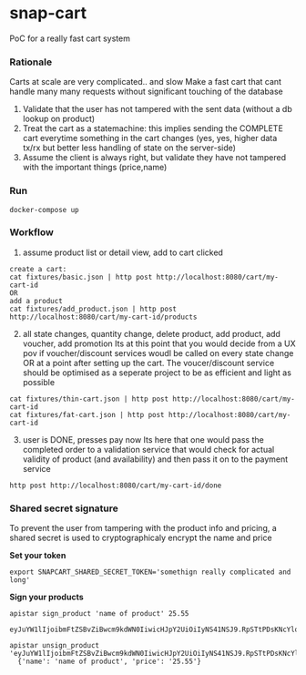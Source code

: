 # snap-cart

PoC for a really fast cart system

### Rationale

Carts at scale are very complicated.. and slow
Make a fast cart that cant handle many many requests without significant touching of the database
1. Validate that the user has not tampered with the sent data (without a db lookup on product)
2. Treat the cart as a statemachine: this implies sending the COMPLETE cart everytime something in the cart changes (yes, yes, higher data tx/rx but better less handling of state on the server-side)
3. Assume the client is always right, but validate they have not tampered with the important things (price,name)


### Run

```
docker-compose up
```


### Workflow

1. assume product list or detail view, add to cart clicked

```
create a cart:
cat fixtures/basic.json | http post http://localhost:8080/cart/my-cart-id
OR
add a product
cat fixtures/add_product.json | http post http://localhost:8080/cart/my-cart-id/products
```

2. all state changes, quantity change, delete product, add product, add voucher, add promotion
Its at this point that you would decide from a UX pov if voucher/discount services woudl be called on every state change
OR at a point after setting up the cart. The voucer/discount service should be optimised as a seperate project to be as efficient and light as possible

```
cat fixtures/thin-cart.json | http post http://localhost:8080/cart/my-cart-id
cat fixtures/fat-cart.json | http post http://localhost:8080/cart/my-cart-id
```

3. user is DONE, presses pay now
Its here that one would pass the completed order to a validation service that would check for actual validity of product (and availability) and then pass it on to the payment service

```
http post http://localhost:8080/cart/my-cart-id/done
```


### Shared secret signature

To prevent the user from tampering with the product info and pricing, a shared secret is used to cryptographicaly encrypt the name and price

__Set your token__

```
export SNAPCART_SHARED_SECRET_TOKEN='somethign really complicated and long'
```

__Sign your products__

```
apistar sign_product 'name of product' 25.55
  eyJuYW1lIjoibmFtZSBvZiBwcm9kdWN0IiwicHJpY2UiOiIyNS41NSJ9.RpSTtPDsKNcYlqirhynYS57xTtg

apistar unsign_product 'eyJuYW1lIjoibmFtZSBvZiBwcm9kdWN0IiwicHJpY2UiOiIyNS41NSJ9.RpSTtPDsKNcYlqirhynYS57xTtg'
  {'name': 'name of product', 'price': '25.55'}
```